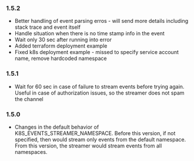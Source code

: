 ### 1.5.2

* Better handling of event parsing erros - will send more details including stack trace and event itself
* Handle situation when there is no time stamp info in the event
* Wait only 30 sec after running into error
* Added terraform deployment example
* Fixed k8s deployment example - missed to specify service account name, remove hardcoded namespace

### 1.5.1

* Wait for 60 sec in case of failure to stream events before trying again. Useful in case of authorization issues, so the streamer does not spam the channel

### 1.5.0

* Changes in the default behavior of K8S_EVENTS_STREAMER_NAMESPACE. Before this version, if not specified, then would stream only events from the default namespace. From this version, the streamer would stream events from all namespaces.